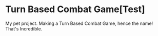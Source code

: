 # Turn Based Combat Game[Test]
My pet project.  Making a Turn Based Combat Game, hence the name!  That's Incredible.
